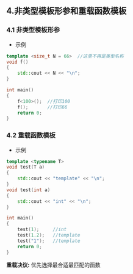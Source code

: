 ## 4.非类型模板形参和重载函数模板

### 4.1 非类型模板形参

* 示例
````CPP
template <size_t N = 66>  //这里不再是类型名称
void f()
{
	std::cout << N << "\n"; 
}

int main()
{
	f<100>();  //打印100
	f();       //打印66
	return 0;
}
````


### 4.2 重载函数模板
* 示例
````CPP
template <typename T>
void test(T a)
{
	std::cout << "template" << "\n";
}
void test(int a)
{
	std::cout << "int" << "\n";
}

int main()
{
	test(1);     //int
	test(1.2);   //template
	test("1");   //template
	return 0;
}
`````

**重载决议:** 优先选择最合适最匹配的函数